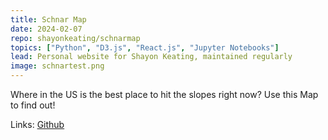 ```yaml
---
title: Schnar Map
date: 2024-02-07
repo: shayonkeating/schnarmap
topics: ["Python", "D3.js", "React.js", "Jupyter Notebooks"]
lead: Personal website for Shayon Keating, maintained regularly
image: schnartest.png
---
```


Where in the US is the best place to hit the slopes right now? Use this Map to
find out!

Links: [Github](https://github.com/shayonkeating/schnarmap)
